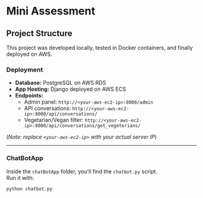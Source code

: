 # Mini Assessment

## Project Structure

This project was developed locally, tested in Docker containers, and finally deployed on AWS.

### Deployment
- **Database:** PostgreSQL on AWS RDS  
- **App Hosting:** Django deployed on AWS ECS  
- **Endpoints:**  
  - Admin panel: `http://<your-aws-ec2-ip>:8000/admin`  
  - API conversations: `http://<your-aws-ec2-ip>:8000/api/conversations/`  
  - Vegetarian/Vegan filter: `http://<your-aws-ec2-ip>:8000/api/conversations/get_vegeterians/`  

(*Note: replace `<your-aws-ec2-ip>` with your actual server IP*)  

---

### ChatBotApp

Inside the `chatBotApp` folder, you’ll find the `chatbot.py` script.  
Run it with:  
```bash
python chatbot.py
